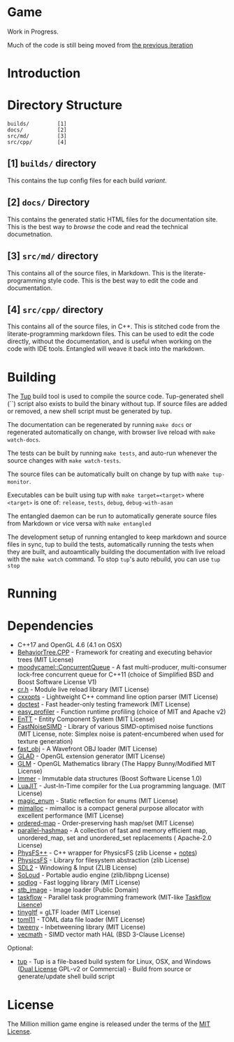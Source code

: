 # Game

Work in Progress.

Much of the code is still being moved from [the previous iteration](https://github.com/danielytics/gou)

# Introduction

# Directory Structure

```
builds/         [1]
docs/           [2]
src/md/         [3]
src/cpp/        [4]
```

## [1] `builds/` directory

This contains the tup config files for each build *variant*.

## [2] `docs/` Directory

This contains the generated static HTML files for the documentation site. This is the best way to *browse* the code and read the technical documetnation.


## [3] `src/md/` directory

This contains all of the source files, in Markdown. This is the literate-programming style code. This is the best way to edit the code and documentation.

## [4] `src/cpp/` directory

This contains all of the source files, in C++. This is stitched code from the literate-programming markdown files. This can be used to edit the code directly, without the documentation, and is useful when working on the code with IDE tools. Entangled will weave it back into the markdown.

# Building

The [Tup](http://gittup.org/tup/) build tool is used to compile the source code. Tup-generated shell (``) script also exists to build the binary without tup. If source files are added or removed, a new shell script must be generated by tup.

The documentation can be regenerated by running `make docs` or regenerated automatically on change, with browser live reload with `make watch-docs`.

The tests can be built by running `make tests`, and auto-run whenever the source changes with `make watch-tests`.

The source files can be automatically built on change by tup with `make tup-monitor`.

Executables can be built using tup with `make target=<target>` where `<target>` is one of: `release`, `tests`, `debug`, `debug-with-asan`

The entangled daemon can be run to automatically generate source files from Markdown or vice versa with `make entangled`

The development setup of running entangled to keep markdown and source files in sync, tup to build the tests, automatically running the tests when they are built, and autoamtically building the documentation with live reload with the `make watch` command. To stop `tup`'s auto rebuild, you can use `tup stop`

# Running

# Dependencies

* C++17 and OpenGL 4.6 (4.1 on OSX)
* [BehaviorTree.CPP](https://github.com/BehaviorTree/BehaviorTree.CPP) - Framework for creating and executing behavior trees (MIT License)
* [moodycamel::ConcurrentQueue](https://github.com/cameron314/concurrentqueue) - A fast multi-producer, multi-consumer lock-free concurrent queue for C++11 (choice of Simplified BSD and Boost Software License V1)
* [cr.h](https://github.com/fungos/cr) - Module live reload library (MIT License)
* [cxxopts](https://github.com/jarro2783/cxxopts) - Lightweight C++ command line option parser (MIT License)
* [doctest](https://github.com/doctest/doctest) - Fast header-only testing framework (MIT License)
* [easy_profiler](https://github.com/yse/easy_profiler) - Function runtime profiling (choice of MIT and Apache v2)
* [EnTT](https://github.com/skypjack/entt) - Entity Component System (MIT License)
* [FastNoiseSIMD](https://github.com/Auburns/FastNoiseSIMD) - Library of various SIMD-optimised noise functions (MIT License, note: Simplex noise is patent-encumbered when used for texture generation)
* [fast_obj](https://github.com/thisistherk/fast_obj) - A Wavefront OBJ loader (MIT License)
* [GLAD](https://github.com/Dav1dde/glad) - OpenGL extension generator (MIT License)
* [GLM](https://glm.g-truc.net/0.9.8/index.html) - OpenGL Mathematics library (The Happy Bunny/Modified MIT License)
* [Immer](https://github.com/arximboldi/immer) - Immutable data structures (Boost Software License 1.0)
* [LuaJIT](https://github.com/LuaJIT/LuaJIT) - Just-In-Time compiler for the Lua programming language. (MIT License)
* [magic_enum](https://github.com/Neargye/magic_enum) - Static reflection for enums (MIT License)
* [mimalloc](https://github.com/microsoft/mimalloc) - mimalloc is a compact general purpose allocator with excellent performance (MIT License)
* [ordered-map](https://github.com/Tessil/ordered-map) - Order-preserving hash map/set (MIT License)
* [parallel-hashmap](https://github.com/greg7mdp/parallel-hashmap) - A collection of fast and memory efficient map, unordered_map, set and unordered_set replacements ( Apache-2.0 License)
* [PhysFS++](https://github.com/danielytics/physfs-hpp) - C++ wrapper for PhysicsFS (zlib License + [notes](https://github.com/Ybalrid/physfs-hpp/blob/master/LICENSE.txt))
* [PhysicsFS](http://icculus.org/physfs/) - Library for filesystem abstraction (zlib License)
* [SDL2](http://libsdl.org/) - Windowing & Input (ZLIB License)
* [SoLoud](https://github.com/jarikomppa/soloud) - Portable audio engine (zlib/libpng License)
* [spdlog](https://github.com/gabime/spdlog) - Fast logging library (MIT License)
* [stb_image](https://github.com/nothings/stb) - Image loader (Public Domain)
* [taskflow](https://github.com/taskflow/taskflow) - Parallel task programming framework (MIT-like [Taskflow Lisence](https://github.com/taskflow/taskflow/blob/master/LICENSE))
* [tinygltf](https://github.com/syoyo/tinygltf) = gLTF loader (MIT License)
* [toml11](https://github.com/ToruNiina/toml11) - TOML data file loader (MIT License)
* [tweeny](https://github.com/mobius3/tweeny) - Inbetweening library (MIT License)
* [vecmath](https://github.com/GaijinEntertainment/vecmath) - SIMD vector math HAL (BSD 3-Clause License)

Optional:

* [tup](http://gittup.org/tup/) - Tup is a file-based build system for Linux, OSX, and Windows ([Dual License](http://gittup.org/tup/license.html) GPL-v2 or Commercial) - Build from source or generate/update shell build script

# License

The Million million game engine is released under the terms of the [MIT License](https://github.com/million-million/engine/blob/main/LICENSE).
